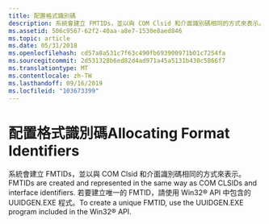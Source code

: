 ```yaml
---
title: 配置格式識別碼
description: 系統會建立 FMTIDs，並以與 COM Clsid 和介面識別碼相同的方式來表示。 若要建立唯一的 FMTID，請使用 Win32® API 中包含的 UUIDGEN.EXE 程式。
ms.assetid: 506c9567-62f2-40aa-a8e7-1530e8aed846
ms.topic: article
ms.date: 05/31/2018
ms.openlocfilehash: cd57a8a531c7f63c490fb693900971b01c7254fa
ms.sourcegitcommit: 2d531328b6ed82d4ad971a45a5131b430c5866f7
ms.translationtype: MT
ms.contentlocale: zh-TW
ms.lasthandoff: 09/16/2019
ms.locfileid: "103673399"
---
```

# <a name="allocating-format-identifiers"></a><span data-ttu-id="cf3bd-104">配置格式識別碼</span><span class="sxs-lookup"><span data-stu-id="cf3bd-104">Allocating Format Identifiers</span></span>

<span data-ttu-id="cf3bd-105">系統會建立 FMTIDs，並以與 COM Clsid 和介面識別碼相同的方式來表示。</span><span class="sxs-lookup"><span data-stu-id="cf3bd-105">FMTIDs are created and represented in the same way as COM CLSIDs and interface identifiers.</span></span> <span data-ttu-id="cf3bd-106">若要建立唯一的 FMTID，請使用 Win32® API 中包含的 UUIDGEN.EXE 程式。</span><span class="sxs-lookup"><span data-stu-id="cf3bd-106">To create a unique FMTID, use the UUIDGEN.EXE program included in the Win32® API.</span></span>

 

 




